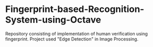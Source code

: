 # Fingerprint-based-Recognition-System-using-Octave
Repository consisting of implementation of human verification using fingerprint. Project used "Edge Detection" in Image Processing. 
